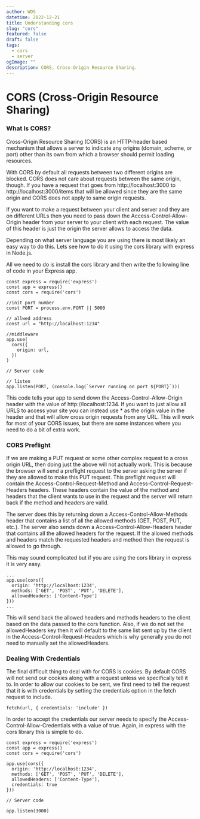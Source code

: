 ```yaml
---
author: WDS
datetime: 2022-12-21
title: Understanding cors
slug: "cors"
featured: false
draft: false
tags:
  - cors
  - server
ogImage: ""
description: CORS, Cross-Origin Resource Sharing.
---
```


# CORS (Cross-Origin Resource Sharing)

### What Is CORS?

Cross-Origin Resource Sharing (CORS) is an HTTP-header based mechanism that allows a server to indicate any origins (domain, scheme, or port) other than its own from which a browser should permit loading resources.

With CORS by default all requests between two different origins are blocked. CORS does not care about requests between the same origin, though. If you have a request that goes from http://localhost:3000 to http://localhost:3000/items that will be allowed since they are the same origin and CORS does not apply to same origin requests.

If you want to make a request between your client and server and they are on different URLs then you need to pass down the Access-Control-Allow-Origin header from your server to your client with each request. The value of this header is just the origin the server allows to access the data.

Depending on what server language you are using there is most likely an easy way to do this. Lets see how to do it using the cors library with express in Node.js.

All we need to do is install the cors library and then write the following line of code in your Express app.

```shell
const express = require('express')
const app = express()
const cors = require('cors')

//init port number
const PORT = process.env.PORT || 5000

// allwed address
const url = "http://localhost:1234"

//middleware
app.use(
  cors({
    origin: url,
  })
)

// Server code

// listen
app.listen(PORT, (console.log(`Server running on port ${PORT}`)))
```

This code tells your app to send down the Access-Control-Allow-Origin header with the value of http://localhost:1234. If you want to just allow all URLS to access your site you can instead use \* as the origin value in the header and that will allow cross origin requests from any URL. This will work for most of your CORS issues, but there are some instances where you need to do a bit of extra work.

### CORS Preflight

If we are making a PUT request or some other complex request to a cross origin URL, then doing just the above will not actually work. This is because the browser will send a preflight request to the server asking the server if they are allowed to make this PUT request. This preflight request will contain the Access-Control-Request-Method and Access-Control-Request-Headers headers. These headers contain the value of the method and headers that the client wants to use in the request and the server will return back if the method and headers are valid.

The server does this by returning down a Access-Control-Allow-Methods header that contains a list of all the allowed methods (GET, POST, PUT, etc.). The server also sends down a Access-Control-Allow-Headers header that contains all the allowed headers for the request. If the allowed methods and headers match the requested headers and method then the request is allowed to go through.

This may sound complicated but if you are using the cors library in express it is very easy.

```shell
...
app.use(cors({
  origin: 'http://localhost:1234',
  methods: ['GET', 'POST', 'PUT', 'DELETE'],
  allowedHeaders: ['Content-Type']
}))
...
```

This will send back the allowed headers and methods headers to the client based on the data passed to the cors function. Also, if we do not set the allowedHeaders key then it will default to the same list sent up by the client in the Access-Control-Request-Headers which is why generally you do not need to manually set the allowedHeaders.

### Dealing With Credentials

The final difficult thing to deal with for CORS is cookies. By default CORS will not send our cookies along with a request unless we specifically tell it to. In order to allow our cookies to be sent, we first need to tell the request that it is with credentials by setting the credentials option in the fetch request to include.

```shell
fetch(url, { credentials: 'include' })
```

In order to accept the credentials our server needs to specify the Access-Control-Allow-Credentials with a value of true. Again, in express with the cors library this is simple to do.

```shell
const express = require('express')
const app = express()
const cors = require('cors')

app.use(cors({
  origin: 'http://localhost:1234',
  methods: ['GET', 'POST', 'PUT', 'DELETE'],
  allowedHeaders: ['Content-Type'],
  credentials: true
}))

// Server code

app.listen(3000)
```
